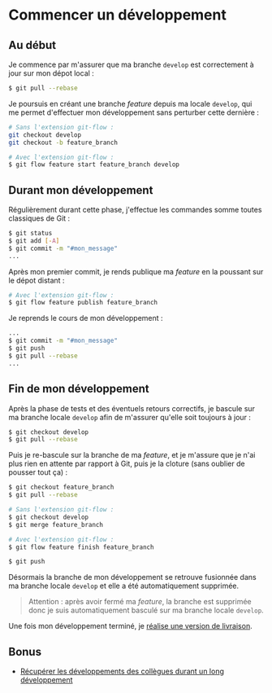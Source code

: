 # Commencer un développement

## Au début
Je commence par m'assurer que ma branche `develop` est correctement à jour sur mon dépot local :
```sh
$ git pull --rebase
```

Je poursuis en créant une branche _feature_ depuis ma locale `develop`, qui me permet d'effectuer mon développement sans perturber cette dernière :
```sh
# Sans l'extension git-flow :
git checkout develop
git checkout -b feature_branch

# Avec l'extension git-flow :
$ git flow feature start feature_branch develop
```

## Durant mon développement
Régulièrement durant cette phase, j'effectue les commandes somme toutes classiques de Git :
```sh
$ git status
$ git add [-A]
$ git commit -m "#mon_message"
...
```

Après mon premier commit, je rends publique ma _feature_ en la poussant sur le dépot distant :
```sh
# Avec l'extension git-flow :
$ git flow feature publish feature_branch
```

Je reprends le cours de mon développement :
```sh
...
$ git commit -m "#mon_message"
$ git push
$ git pull --rebase
...
```

## Fin de mon développement
Après la phase de tests et des éventuels retours correctifs, je bascule sur ma branche locale `develop` afin de m'assurer qu'elle soit toujours à jour :
```sh
$ git checkout develop
$ git pull --rebase
```

Puis je re-bascule sur la branche de ma _feature_, et je m'assure que je n'ai plus rien en attente par rapport à Git, puis je la cloture (sans oublier de pousser tout ça) :
```sh
$ git checkout feature_branch
$ git pull --rebase

# Sans l'extension git-flow :
$ git checkout develop
$ git merge feature_branch

# Avec l'extension git-flow :
$ git flow feature finish feature_branch

$ git push
```

Désormais la branche de mon développement se retrouve fusionnée dans ma branche locale `develop` et elle a été automatiquement supprimée.

>Attention : après avoir fermé ma _feature_, la branche est supprimée donc je suis automatiquement basculé sur ma branche locale `develop`.

Une fois mon développement terminé, je [réalise une version de livraison](03-preparer-une-release.md).

## Bonus
* [Récupérer les développements des collègues durant un long développement](02-bonus-1-recuperer-les-developpements-des-collegues.md)

